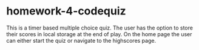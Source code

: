 # homework-4-codequiz

This is a timer based multiple choice quiz. The user has the option to store their scores in local storage at the end of play. On the home page the user can either start the quiz or navigate to the highscores page. 
